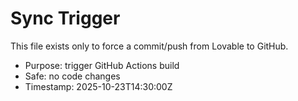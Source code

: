 # Sync Trigger

This file exists only to force a commit/push from Lovable to GitHub.

- Purpose: trigger GitHub Actions build
- Safe: no code changes
- Timestamp: 2025-10-23T14:30:00Z
